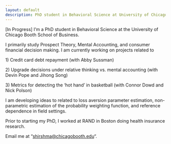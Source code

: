 ```yaml
---
layout: default
description: PhD student in Behavioral Science at University of Chicago's Booth School of Business
---
```

[In Progress]
I’m a PhD student in Behavioral Science at the University of Chicago Booth School of Business.

I primarily study Prospect Theory, Mental Accounting, and consumer financial decision making. I am currently working on projects related to
  <p> 1) Credit card debt repayment (with Abby Sussman)
  
 <p> 2) Upgrade decisions under relative thinking vs. mental accounting (with Devin Pope and Jihong Song)
  
  <p>3) Metrics for detecting the ‘hot hand’ in basketball (with Connor Dowd and Nick Polson)
  
  
I am developing ideas to related to loss aversion parameter estimation, non-parametric estimation of the probability weighting function, and reference dependence in field settings. 


Prior to starting my PhD, I worked at RAND in Boston doing health insurance research. 


Email me at “[shirshma@chicagobooth.edu](mailto:shirshma@chicagobooth.edu)“.
